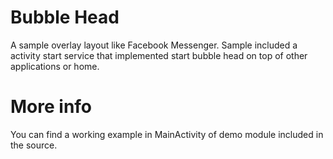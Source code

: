 # Bubble Head
A sample overlay layout like Facebook Messenger. Sample included a activity start service that implemented start bubble head on top of other applications or home.

# More info
You can find a working example in MainActivity of demo module included in the source. 

